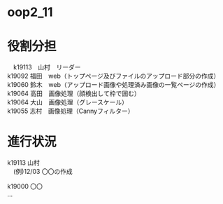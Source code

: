 # oop2_11

# 役割分担
　k19113　山村　リーダー<br>
  k19092 福田　web（トップページ及びファイルのアップロード部分の作成）<br>
  k19060 鈴木　web（アップロード画像や処理済み画像の⼀覧ページの作成）<br>
  k19064 高田　画像処理（顔検出して枠で囲む）<br>
  k19064 大山　画像処理（グレースケール）<br>
  k19055 志村　画像処理（Cannyフィルター）<br>

# 進行状況
k19113 山村<br>
　(例)12/03 〇〇の作成
 
k19000 〇〇<br>
...

